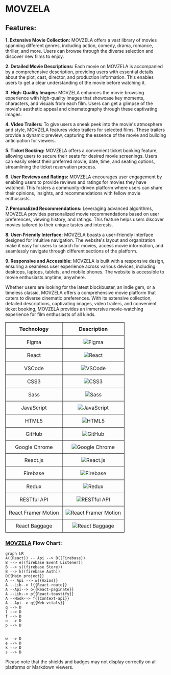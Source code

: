 

# MOVZELA


## Features:

**1. Extensive Movie Collection:** MOVZELA offers a vast library of movies spanning different genres, including action, comedy, drama, romance, thriller, and more. Users can browse through the diverse selection and discover new films to enjoy.

**2. Detailed Movie Descriptions:** Each movie on MOVZELA is accompanied by a comprehensive description, providing users with essential details about the plot, cast, director, and production information. This enables users to get a clear understanding of the movie before watching it.

**3. High-Quality Images:** MOVZELA enhances the movie browsing experience with high-quality images that showcase key moments, characters, and visuals from each film. Users can get a glimpse of the movie's aesthetic appeal and cinematography through these captivating images.

**4. Video Trailers:** To give users a sneak peek into the movie's atmosphere and style, MOVZELA features video trailers for selected films. These trailers provide a dynamic preview, capturing the essence of the movie and building anticipation for viewers.

**5. Ticket Booking:** MOVZELA offers a convenient ticket booking feature, allowing users to secure their seats for desired movie screenings. Users can easily select their preferred movie, date, time, and seating options, streamlining the ticket reservation process.

**6. User Reviews and Ratings:** MOVZELA encourages user engagement by enabling users to provide reviews and ratings for movies they have watched. This fosters a community-driven platform where users can share their opinions, insights, and recommendations with fellow movie enthusiasts.

**7. Personalized Recommendations:** Leveraging advanced algorithms, MOVZELA provides personalized movie recommendations based on user preferences, viewing history, and ratings. This feature helps users discover movies tailored to their unique tastes and interests.

**8. User-Friendly Interface:** MOVZELA boasts a user-friendly interface designed for intuitive navigation. The website's layout and organization make it easy for users to search for movies, access movie information, and seamlessly navigate through different sections of the platform.

**9. Responsive and Accessible:** MOVZELA is built with a responsive design, ensuring a seamless user experience across various devices, including desktops, laptops, tablets, and mobile phones. The website is accessible to movie enthusiasts anytime, anywhere.

Whether users are looking for the latest blockbuster, an indie gem, or a timeless classic, MOVZELA offers a comprehensive movie platform that caters to diverse cinematic preferences. With its extensive collection, detailed descriptions, captivating images, video trailers, and convenient ticket booking, MOVZELA provides an immersive movie-watching experience for film enthusiasts of all kinds.

<style>
  table {
    width: 100%;
  }

  th,
  td {
    text-align: center;
    padding: 10px;
    border: 1px solid black;
  }
</style>

<table>
  <tr>
    <th>Technology</th>
    <th>Description</th>
  </tr>
  <tr>
    <td>Figma</td>
    <td><img src="https://img.shields.io/badge/Figma-F24E1E?style=for-the-badge&logo=figma&logoColor=white" alt="Figma"></td>
  </tr>
  <tr>
    <td>React</td>
    <td><img src="https://img.shields.io/badge/React-20232A?style=for-the-badge&logo=react&logoColor=61DAFB" alt="React"></td>
  </tr>
  <tr>
    <td>VSCode</td>
    <td><img src="https://img.shields.io/badge/VSCode-0078D4?style=for-the-badge&logo=visual%20studio%20code&logoColor=white" alt="VSCode"></td>
  </tr>
  <tr>
    <td>CSS3</td>
    <td><img src="https://img.shields.io/badge/CSS3-1572B6?style=for-the-badge&logo=css3&logoColor=white" alt="CSS3"></td>
  </tr>
  <tr>
    <td>Sass</td>
    <td><img src="https://img.shields.io/badge/Sass-CC6699?style=for-the-badge&logo=sass&logoColor=white" alt="Sass"></td>
  </tr>
  <tr>
    <td>JavaScript</td>
    <td><img src="https://img.shields.io/badge/JavaScript-323330?style=for-the-badge&logo=javascript&logoColor=F7DF1E" alt="JavaScript"></td>
  </tr>
  <tr>
    <td>HTML5</td>
    <td><img src="https://img.shields.io/badge/HTML5-E34F26?style=for-the-badge&logo=html5&logoColor=white" alt="HTML5"></td>
  </tr>

  <tr>
    <td>GitHub</td>
    <td><img src="https://img.shields.io/badge/GitHub-100000?style=for-the-badge&logo=github&logoColor=white" alt="GitHub"></td>
  </tr>
  <tr>
    <td>Google Chrome</td>
    <td><img src="https://img.shields.io/badge/Google_chrome-4285F4?style=for-the-badge&logo=Google-chrome&logoColor=white" alt="Google Chrome"></td>
  </tr>
  <tr>
    <td>React.js</td>
    <td><img src="https://img.shields.io/badge/React.js-61DAFB?style=for-the-badge&logo=react&logoColor=white" alt="React.js"></td>
  </tr>
  <tr>
    <td>Firebase</td>
    <td><img src="https://img.shields.io/badge/Firebase-FFCA28?style=for-the-badge&logo=firebase&logoColor=black" alt="Firebase"></td>
  </tr>
  <tr>
    <td>Redux</td>
    <td><img src="https://img.shields.io/badge/Redux-764ABC?style=for-the-badge&logo=redux&logoColor=white" alt="Redux"></td>
  </tr>
  <tr>
    <td>RESTful API</td>
    <td><img src="https://img.shields.io/badge/RESTful_API-FF7F7F?style=for-the-badge" alt="RESTful API"></td>
  </tr>
  <tr>
    <td>React Framer Motion</td>
    <td><img src="https://img.shields.io/badge/React_Framer_Motion-E21F26?style=for-the-badge" alt="React Framer Motion"></td>
  </tr>
  <tr>
    <td>React Baggage</td>
    <td><img src="https://img.shields.io/badge/React_Baggage-0088CC?style=for-the-badge" alt="React Baggage"></td>
  </tr>
</table>



### [MOVZELA](https://movzila.web.app/) Flow Chart:

```mermaid
graph LR
A((React)) -- Api --> B((Firebase))
B --> e((firebase Event Listener))
B --> s((firebase Store))
B --> k((firebase Auth))
D{{Main project}}
A -- Api --> w{{Axios}}
A --Lib--> l{{React-route}}
A --Api--> o{{React-paginate}}
A --Lib--> p{{React-toastify}}
A --Hook--> f{{Context-api}}
A --Api--> q{{Web-vitals}}
q --> D
l --> D
f --> D
o --> D
p --> D


w --> D
e --> D
k --> D
s --> D
```

Please note that the shields and badges may not display correctly on all platforms or Markdown viewers.
